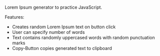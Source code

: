Lorem Ipsum generator to practice JavaScript.

Features:
- Creates random Lorem Ipsum text on button click
- User can specify number of words
- Text contains randomly uppercased words with random punctuation marks
- Copy-Button copies generated text to clipboard
